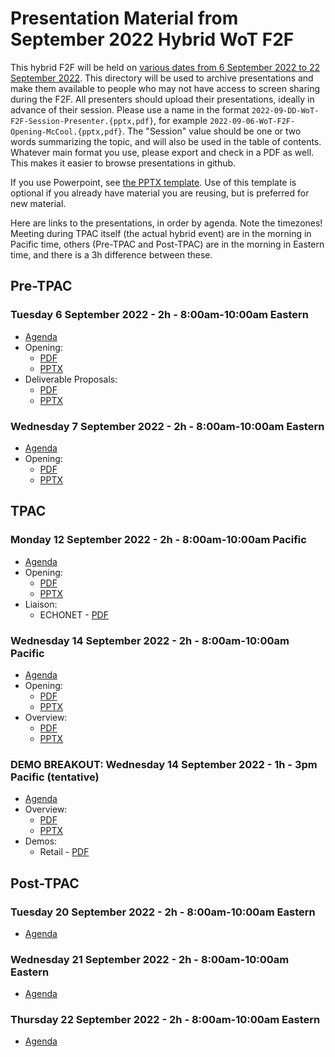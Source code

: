 # Presentation Material from September 2022 Hybrid WoT F2F
This hybrid F2F will be held on
[various dates from 6 September 2022 to 22 September 2022](https://www.w3.org/WoT/IG/wiki/F2F_meeting,_September_2022).
This directory will be used to archive presentations and make them available to people
who may not have access to screen sharing during the F2F.
All presenters should upload their presentations, ideally in advance of their session.
Please use a name in the format `2022-09-DD-WoT-F2F-Session-Presenter.{pptx,pdf}`,
for example `2022-09-06-WoT-F2F-Opening-McCool.{pptx,pdf}`.  The "Session" value should be one
or two words summarizing the topic, and will also be used in the table of contents.
Whatever main format you use, please export and check in a PDF as well.
This makes it easier to browse presentations in github.

If you use Powerpoint, see 
[the PPTX template](Template-2022-09-DD-WoT-F2F-Session-Presenter.potx).
Use of this template is optional if you already have material you are reusing,
but is preferred for new material.

Here are links to the presentations, in order by agenda.  Note the timezones!
Meeting during TPAC itself (the actual hybrid event) are in the morning in Pacific time,
others (Pre-TPAC and Post-TPAC) are in the morning in
Eastern time, and there is a 3h difference between these.

## Pre-TPAC
### Tuesday 6 September 2022 - 2h - 8:00am-10:00am Eastern
* [Agenda](https://www.w3.org/WoT/IG/wiki/F2F_meeting,_September_2022#Tuesday.2C_September_6)
* Opening:
   - [PDF](2022-09-06-WoT-F2F-Opening-McCool.pdf)
   - [PPTX](2022-09-06-WoT-F2F-Opening-McCool.pptx)
* Deliverable Proposals:
   - [PDF](2022-09-06-WoT-F2F-Proposals-McCool.pdf)
   - [PPTX](2022-09-06-WoT-F2F-Proposals-McCool.pptx)

### Wednesday 7 September 2022 - 2h - 8:00am-10:00am Eastern
* [Agenda](https://www.w3.org/WoT/IG/wiki/F2F_meeting,_September_2022#Wednesday.2C_September_7)
* Opening:
   - [PDF](2022-09-07-WoT-F2F-Opening-McCool.pdf)
   - [PPTX](2022-09-07-WoT-F2F-Opening-McCool.pptx)

## TPAC
### Monday 12 September 2022 - 2h - 8:00am-10:00am Pacific
* [Agenda](https://www.w3.org/WoT/IG/wiki/F2F_meeting,_September_2022#Monday.2C_September_12)
* Opening:
   - [PDF](2022-09-12-WoT-F2F-Opening-McCool.pdf)
   - [PPTX](2022-09-12-WoT-F2F-Opening-McCool.pptx)
* Liaison:
   - ECHONET - [PDF](2022-09-12-WoT-F2F-ECHONET-Liaison.pdf)

### Wednesday 14 September 2022 - 2h - 8:00am-10:00am Pacific
* [Agenda](https://www.w3.org/WoT/IG/wiki/F2F_meeting,_September_2022#Wednesday.2C_September_14)
* Opening:
   - [PDF](2022-09-14-WoT-F2F-Opening-Sebastian.pdf)
   - [PPTX](2022-09-14-WoT-F2F-Opening-Sebastian.pptx)
* Overview:
   - [PDF](2022-09-14-WoT-Overview-McCool.pdf)
   - [PPTX](2022-09-14-WoT-Overview-McCool.pptx)

### DEMO BREAKOUT: Wednesday 14 September 2022 - 1h - 3pm Pacific (tentative)
* [Agenda](https://www.w3.org/WoT/IG/wiki/F2F_meeting,_September_2022#WoT_Status_Update_and_Demos)
* Overview:
   - [PDF](2022-09-14-WoT-Overview-McCool.pdf)
   - [PPTX](2022-09-14-WoT-Overview-McCool.pptx)
* Demos:
   - Retail - [PDF](2022-05-WoT-Connexxus-McCool.pdf)
   
## Post-TPAC
### Tuesday 20 September 2022 - 2h - 8:00am-10:00am Eastern
* [Agenda](https://www.w3.org/WoT/IG/wiki/F2F_meeting,_September_2022#Tuesday.2C_September_20)

### Wednesday 21 September 2022 - 2h - 8:00am-10:00am Eastern
* [Agenda](https://www.w3.org/WoT/IG/wiki/F2F_meeting,_September_2022#Wednesday.2C_September_21)

### Thursday 22 September 2022 - 2h - 8:00am-10:00am Eastern
* [Agenda](https://www.w3.org/WoT/IG/wiki/F2F_meeting,_September_2022#Wednesday.2C_September_21)
